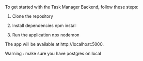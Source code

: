 To get started with the Task Manager Backend, follow these steps:

1. Clone the repository

2. Install dependencies
npm install

3. Run the application
npx nodemon

The app will be available at http://localhost:5000.

Warning : make sure you have postgres on local
